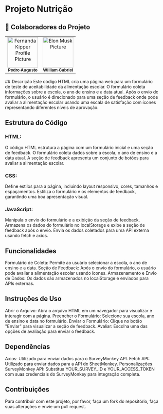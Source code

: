 # Projeto Nutrição
<h2 id="colab">🤝 Colaboradores do Projeto</h2>
<table>
  <tr>
    <td align="center">
      <a href="https://www.linkedin.com/in/pedro-moreira-90aab9262/">
        <img src="https://github.com/user-attachments/assets/2bb97685-8584-4e4e-88db-51650e6ac599" width="100px;" alt="Fernanda Kipper Profile Picture"/><br>
        <sub>
          <b>Pedro Augusto</b>
        </sub>
      </a>
    </td>
    <td align="center">
      <a href="https://www.linkedin.com/in/william-gabriel-666175253/">
        <img src="https://github.com/user-attachments/assets/914c77e3-61aa-420b-a6f2-36149886983a" width="100px;" alt="Elon Musk Picture"/><br>
        <sub>
          <b>William Gabriel</b>
        </sub>
      </a>
    </td>
  </tr>
</table>
## Descrição
Este código HTML cria uma página web para um formulário de teste de aceitabilidade da alimentação escolar. O formulário coleta informações sobre a escola, o ano de ensino e a data atual. Após o envio do formulário, o usuário é direcionado para uma seção de feedback onde pode avaliar a alimentação escolar usando uma escala de satisfação com ícones representando diferentes níveis de aprovação.

## Estrutura do Código
### HTML:
O código HTML estrutura a página com um formulário inicial e uma seção de feedback.
O formulário coleta dados sobre a escola, o ano de ensino e a data atual.
A seção de feedback apresenta um conjunto de botões para avaliar a alimentação escolar.

### CSS:
 Define estilos para a página, incluindo layout responsivo, cores, tamanhos e espaçamentos.
 Estiliza o formulário e os elementos de feedback, garantindo uma boa apresentação visual.

### JavaScript:
Manipula o envio do formulário e a exibição da seção de feedback.
Armazena os dados do formulário no localStorage e exibe a seção de feedback após o envio.
Envia os dados coletados para uma API externa usando fetch e axios.

## Funcionalidades
Formulário de Coleta: Permite ao usuário selecionar a escola, o ano de ensino e a data.
Seção de Feedback: Após o envio do formulário, o usuário pode avaliar a alimentação escolar usando ícones.
Armazenamento e Envio de Dados: Os dados são armazenados no localStorage e enviados para APIs externas.

## Instruções de Uso
Abrir o Arquivo: Abra o arquivo HTML em um navegador para visualizar e interagir com a página.
Preencher o Formulário: Selecione sua escola, ano de ensino e data no formulário.
Enviar o Formulário: Clique no botão "Enviar" para visualizar a seção de feedback.
Avaliar: Escolha uma das opções de avaliação para enviar o feedback.

## Dependências
Axios: Utilizado para enviar dados para o SurveyMonkey API.
Fetch API: Utilizado para enviar dados para a API do SheetMonkey.
Personalizações
SurveyMonkey API: Substitua YOUR_SURVEY_ID e YOUR_ACCESS_TOKEN com suas credenciais do SurveyMonkey para integração completa.

## Contribuições
Para contribuir com este projeto, por favor, faça um fork do repositório, faça suas alterações e envie um pull request.


